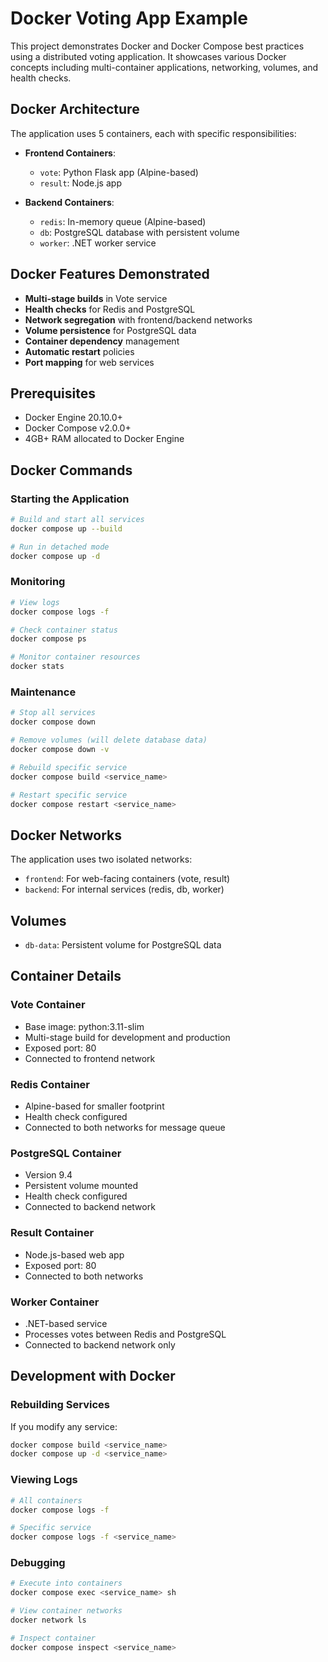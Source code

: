 # Docker Voting App Example

This project demonstrates Docker and Docker Compose best practices using a distributed voting application. It showcases various Docker concepts including multi-container applications, networking, volumes, and health checks.

## Docker Architecture

The application uses 5 containers, each with specific responsibilities:

- **Frontend Containers**:
  - `vote`: Python Flask app (Alpine-based)
  - `result`: Node.js app

- **Backend Containers**:
  - `redis`: In-memory queue (Alpine-based)
  - `db`: PostgreSQL database with persistent volume
  - `worker`: .NET worker service

## Docker Features Demonstrated

- **Multi-stage builds** in Vote service
- **Health checks** for Redis and PostgreSQL
- **Network segregation** with frontend/backend networks
- **Volume persistence** for PostgreSQL data
- **Container dependency** management
- **Automatic restart** policies
- **Port mapping** for web services

## Prerequisites

- Docker Engine 20.10.0+
- Docker Compose v2.0.0+
- 4GB+ RAM allocated to Docker Engine

## Docker Commands

### Starting the Application
```bash
# Build and start all services
docker compose up --build

# Run in detached mode
docker compose up -d
```

### Monitoring
```bash
# View logs
docker compose logs -f

# Check container status
docker compose ps

# Monitor container resources
docker stats
```

### Maintenance
```bash
# Stop all services
docker compose down

# Remove volumes (will delete database data)
docker compose down -v

# Rebuild specific service
docker compose build <service_name>

# Restart specific service
docker compose restart <service_name>
```

## Docker Networks

The application uses two isolated networks:
- `frontend`: For web-facing containers (vote, result)
- `backend`: For internal services (redis, db, worker)

## Volumes

- `db-data`: Persistent volume for PostgreSQL data

## Container Details

### Vote Container
- Base image: python:3.11-slim
- Multi-stage build for development and production
- Exposed port: 80
- Connected to frontend network

### Redis Container
- Alpine-based for smaller footprint
- Health check configured
- Connected to both networks for message queue

### PostgreSQL Container
- Version 9.4
- Persistent volume mounted
- Health check configured
- Connected to backend network

### Result Container
- Node.js-based web app
- Exposed port: 80
- Connected to both networks

### Worker Container
- .NET-based service
- Processes votes between Redis and PostgreSQL
- Connected to backend network only

## Development with Docker

### Rebuilding Services
If you modify any service:
```bash
docker compose build <service_name>
docker compose up -d <service_name>
```

### Viewing Logs
```bash
# All containers
docker compose logs -f

# Specific service
docker compose logs -f <service_name>
```

### Debugging
```bash
# Execute into containers
docker compose exec <service_name> sh

# View container networks
docker network ls

# Inspect container
docker compose inspect <service_name>
```